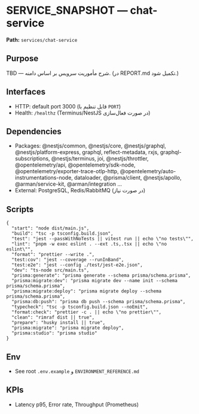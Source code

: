 # SERVICE_SNAPSHOT — chat-service

**Path:** `services/chat-service`

## Purpose
TBD — شرح مأموریت سرویس بر اساس دامنه. (در REPORT.md تکمیل شود.)

## Interfaces
- HTTP: default port 3000 (قابل تنظیم با `PORT`)
- Health: `/healthz` (Terminus/NestJS در صورت فعال‌سازی)

## Dependencies
- Packages: @nestjs/common, @nestjs/core, @nestjs/graphql, @nestjs/platform-express, graphql, reflect-metadata, rxjs, graphql-subscriptions, @nestjs/terminus, joi, @nestjs/throttler, @opentelemetry/api, @opentelemetry/sdk-node, @opentelemetry/exporter-trace-otlp-http, @opentelemetry/auto-instrumentations-node, dataloader, @prisma/client, @nestjs/apollo, @arman/service-kit, @arman/integration ...
- External: PostgreSQL, Redis/RabbitMQ (در صورت نیاز)

## Scripts
```
{
  "start": "node dist/main.js",
  "build": "tsc -p tsconfig.build.json",
  "test": "jest --passWithNoTests || vitest run || echo \"no tests\"",
  "lint": "pnpm -w exec eslint . --ext .ts,.tsx || echo \"no eslint\"",
  "format": "prettier --write .",
  "test:cov": "jest --coverage --runInBand",
  "test:e2e": "jest --config ./test/jest-e2e.json",
  "dev": "ts-node src/main.ts",
  "prisma:generate": "prisma generate --schema prisma/schema.prisma",
  "prisma:migrate:dev": "prisma migrate dev --name init --schema prisma/schema.prisma",
  "prisma:migrate:deploy": "prisma migrate deploy --schema prisma/schema.prisma",
  "prisma:db:push": "prisma db push --schema prisma/schema.prisma",
  "typecheck": "tsc -p tsconfig.build.json --noEmit",
  "format:check": "prettier -c . || echo \"no prettier\"",
  "clean": "rimraf dist || true",
  "prepare": "husky install || true",
  "prisma:migrate": "prisma migrate deploy",
  "prisma:studio": "prisma studio"
}
```

## Env
- See root `.env.example` و `ENVIRONMENT_REFERENCE.md`

## KPIs
- Latency p95, Error rate, Throughput (Prometheus)
